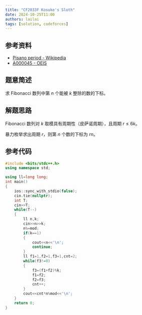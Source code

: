 ```yaml
---
title: "CF2033F Kosuke's Sloth"
date: 2024-10-25T11:00
authors: lailai
tags: [solution, codeforces]
---
```


<Solution pid="CF2033F" aid="ej0sc65a" />

<!-- truncate -->

## 参考资料

- [Pisano period - Wikipedia](https://en.wikipedia.org/wiki/Pisano_period)
- [A000045 - OEIS](https://oeis.org/A000045)

## 题意简述

求 Fibonacci 数列中第 $n$ 个能被 $k$ 整除的数的下标。

## 解题思路

Fibonacci 数列对 $k$ 取模具有周期性（皮萨诺周期），且周期 $r\le 6k$。

暴力枚举求出周期 $r$，则第 $n$ 个数的下标为 $rn$。

## 参考代码

```cpp
#include <bits/stdc++.h>
using namespace std;

using ll=long long;
int main()
{
	ios::sync_with_stdio(false);
	cin.tie(nullptr);
	int T;
	cin>>T;
	while(T--)
	{
		ll n,k;
		cin>>n>>k;
		n%=mod;
		if(k==1)
		{
			cout<<n<<'\n';
			continue;
		}
		ll f1=1,f2=1,f3=1,cnt=2;
		while(f3!=0)
		{
			f3=(f1+f2)%k;
			f1=f2;
			f2=f3;
			cnt++;
		}
		cout<<cnt*n%mod<<'\n';
	}
	return 0;
}
```
